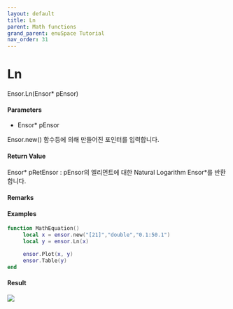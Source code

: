 ```yaml
---
layout: default
title: Ln
parent: Math functions
grand_parent: enuSpace Tutorial
nav_order: 31
---
```


# Ln

Ensor.Ln\(Ensor\* pEnsor\)

#### Parameters

* Ensor\* pEnsor

Ensor.new\(\) 함수등에 의해 만들어진 포인터를 입력합니다.

#### Return Value

Ensor\* pRetEnsor : pEnsor의 엘리먼트에 대한 Natural Logarithm Ensor\*를 반환합니다.

#### Remarks

#### Examples

```lua
function MathEquation()
     local x = ensor.new("[21]","double","0.1:50.1")
     local y = ensor.Ln(x)

     ensor.Plot(x, y)
     ensor.Table(y)
end
```

#### Result

![](/MathAPI/LnResult.png)

